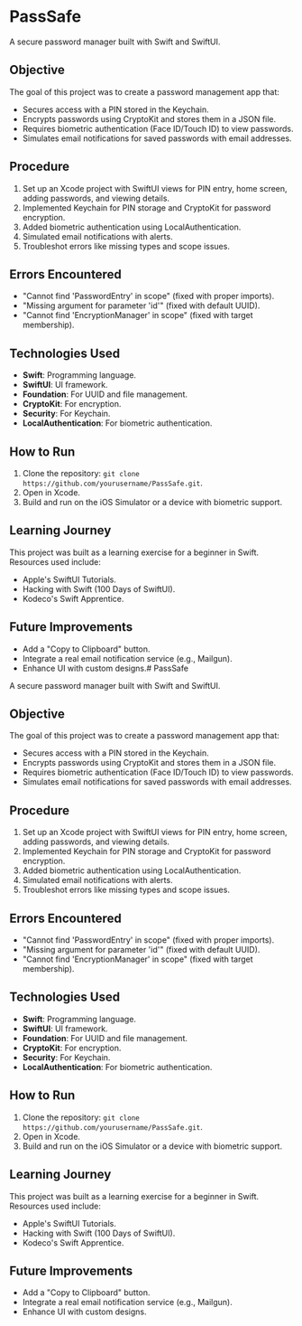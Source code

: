 # PassSafe

A secure password manager built with Swift and SwiftUI.

## Objective
The goal of this project was to create a password management app that:
- Secures access with a PIN stored in the Keychain.
- Encrypts passwords using CryptoKit and stores them in a JSON file.
- Requires biometric authentication (Face ID/Touch ID) to view passwords.
- Simulates email notifications for saved passwords with email addresses.

## Procedure
1. Set up an Xcode project with SwiftUI views for PIN entry, home screen, adding passwords, and viewing details.
2. Implemented Keychain for PIN storage and CryptoKit for password encryption.
3. Added biometric authentication using LocalAuthentication.
4. Simulated email notifications with alerts.
5. Troubleshot errors like missing types and scope issues.

## Errors Encountered
- "Cannot find 'PasswordEntry' in scope" (fixed with proper imports).
- "Missing argument for parameter 'id'" (fixed with default UUID).
- "Cannot find 'EncryptionManager' in scope" (fixed with target membership).

## Technologies Used
- **Swift**: Programming language.
- **SwiftUI**: UI framework.
- **Foundation**: For UUID and file management.
- **CryptoKit**: For encryption.
- **Security**: For Keychain.
- **LocalAuthentication**: For biometric authentication.

## How to Run
1. Clone the repository: `git clone https://github.com/yourusername/PassSafe.git`.
2. Open in Xcode.
3. Build and run on the iOS Simulator or a device with biometric support.

## Learning Journey
This project was built as a learning exercise for a beginner in Swift. Resources used include:
- Apple's SwiftUI Tutorials.
- Hacking with Swift (100 Days of SwiftUI).
- Kodeco's Swift Apprentice.

## Future Improvements
- Add a "Copy to Clipboard" button.
- Integrate a real email notification service (e.g., Mailgun).
- Enhance UI with custom designs.# PassSafe

A secure password manager built with Swift and SwiftUI.

## Objective
The goal of this project was to create a password management app that:
- Secures access with a PIN stored in the Keychain.
- Encrypts passwords using CryptoKit and stores them in a JSON file.
- Requires biometric authentication (Face ID/Touch ID) to view passwords.
- Simulates email notifications for saved passwords with email addresses.

## Procedure
1. Set up an Xcode project with SwiftUI views for PIN entry, home screen, adding passwords, and viewing details.
2. Implemented Keychain for PIN storage and CryptoKit for password encryption.
3. Added biometric authentication using LocalAuthentication.
4. Simulated email notifications with alerts.
5. Troubleshot errors like missing types and scope issues.

## Errors Encountered
- "Cannot find 'PasswordEntry' in scope" (fixed with proper imports).
- "Missing argument for parameter 'id'" (fixed with default UUID).
- "Cannot find 'EncryptionManager' in scope" (fixed with target membership).

## Technologies Used
- **Swift**: Programming language.
- **SwiftUI**: UI framework.
- **Foundation**: For UUID and file management.
- **CryptoKit**: For encryption.
- **Security**: For Keychain.
- **LocalAuthentication**: For biometric authentication.

## How to Run
1. Clone the repository: `git clone https://github.com/yourusername/PassSafe.git`.
2. Open in Xcode.
3. Build and run on the iOS Simulator or a device with biometric support.

## Learning Journey
This project was built as a learning exercise for a beginner in Swift. Resources used include:
- Apple's SwiftUI Tutorials.
- Hacking with Swift (100 Days of SwiftUI).
- Kodeco's Swift Apprentice.

## Future Improvements
- Add a "Copy to Clipboard" button.
- Integrate a real email notification service (e.g., Mailgun).
- Enhance UI with custom designs.
